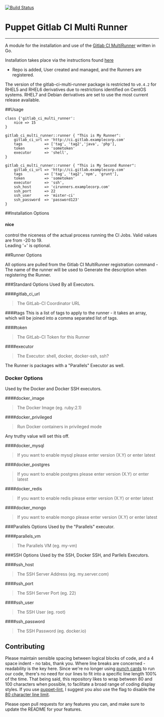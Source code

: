 [![Build Status](https://travis-ci.org/frankiethekneeman/puppet-gitlab-ci-multi-runner.svg?branch=master)](https://travis-ci.org/frankiethekneeman/puppet-gitlab-ci-multi-runner)
# Puppet Gitlab CI Multi Runner
---
A module for the installation and use of the 
[Gitlab CI MultiRunner](https://github.com/ayufan/gitlab-ci-multi-runner) written in Go.

Installation takes place via the instructions found 
[here](https://github.com/ayufan/gitlab-ci-multi-runner/blob/master/docs/install/linux-repository.md)
- Repo is added, User created and managed, and the Runners are registered.

The version of the gitlab-ci-multi-runner package is restricted to `v0.4.2` for RHEL5 and RHEL6 
derivatives due to restrictions identified on CentOS systems. RHEL7 and Debian derivatives are set to
use the most current release
 available.

##Usage

```puppet
class {'gitlab_ci_multi_runner': 
    nice => 15
}

gitlab_ci_multi_runner::runner { "This is My Runner":
    gitlab_ci_url => 'http://ci.gitlab.examplecorp.com'
    tags          => ['tag', 'tag2','java', 'php'],
    token         => 'sometoken'
    executor      => 'shell',
}

gitlab_ci_multi_runner::runner { "This is My Second Runner":
    gitlab_ci_url => 'http://ci.gitlab.examplecorp.com'
    tags          => ['tag', 'tag2','npm', 'grunt'],
    token         => 'sometoken'
    executor      => 'ssh',
    ssh_host      => 'cirunners.examplecorp.com'
    ssh_port      => 22
    ssh_user      => 'mister-ci'
    ssh_password  => 'password123'
}
```

##Installation Options

#### nice

control the niceness of the actual process running the CI Jobs.  Valid values are from -20 to 19.  
Leading '+' is optional.

##Runner Options

All options are pulled from the Gitlab CI MultiRunner registration command - The name of the runner
will be used to Generate the description when registering the Runner.

###Standard Options
Used By all Executors.

####gitlab\_ci\_url
> The GitLab-CI Coordinator URL

####tags
This is a list of tags to apply to the runner - it takes an array, which will be joined into a comma
separated list of tags.

####token
> The GitLab-CI Token for this Runner

####executor
> The Executor: shell, docker, docker-ssh, ssh?

The Runner is packages with a "Parallels" Executor as well.

### Docker Options
Used by the Docker and Docker SSH executors.

####docker\_image
> The Docker Image (eg. ruby:2.1)

####docker\_privileged
> Run Docker containers in privileged mode

Any truthy value will set this off.

####docker\_mysql
> If you want to enable mysql please enter version (X.Y) or enter latest

####docker\_postgres
> If you want to enable postgres please enter version (X.Y) or enter latest

####docker\_redis
> If you want to enable redis please enter version (X.Y) or enter latest

####docker\_mongo
> If you want to enable mongo please enter version (X.Y) or enter latest

###Parallels Options
Used by the "Parallels" executor.

####parallels\_vm
> The Parallels VM (eg. my-vm)

###SSH Options
Used by the SSH, Docker SSH, and Parllels Executors.

####ssh\_host
> The SSH Server Address (eg. my.server.com)

####ssh\_port
> The SSH Server Port (eg. 22)

####ssh\_user
> The SSH User (eg. root)

####ssh\_password
> The SSH Password (eg. docker.io)

## Contributing

Please maintain sensible spacing between logical blocks of code, and a 4 space indent - no tabs,
thank you.  Where line breaks are concerned - readability is the key here.  Since we're no longer
using [punch cards](http://programmers.stackexchange.com/questions/148677/why-is-80-characters-the-standard-limit-for-code-width)
to run our code, there's no need for our lines to fit into a specific line length 100% of the time.
That being said, this repository likes to wrap between 80 and 100 characters when possible, to
facilitate a broad range of coding display styles.  If you use 
[puppet-lint](http://puppet-lint.com/), I suggest you also use the flag to disable the 
[80 character line limit](http://puppet-lint.com/checks/80chars/).

Please open pull requests for any features you can, and make sure to update the README for your
features.
